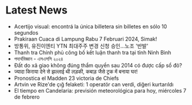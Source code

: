 # Latest News
-  Acertijo visual: encontrá la única billetera sin billetes en sólo 10 segundos
-  Prakiraan Cuaca di Lampung Rabu 7 Februari 2024, Simak!
-  방통위, 유진이엔티 YTN 최대주주 변경 신청 승인...노조 '반발'
-  Thanh tra Chính phủ công bố kết luận thanh tra tại tỉnh Ninh Bình
-  পদার্থবিজ্ঞান - এসএসসি ২০২৪
-  Đất do xã giao không đúng thẩm quyền sau 2014 có được cấp sổ đỏ?
-  ज्यादा किराया देने से झल्लाई थी लड़की, कबाड़ जैसे ट्रक में बनाया घर!
-  Pronostica el Madden 23 victoria de Chiefs
-  Artvin ve Rize'de çığ felaketi: 1 operatör can verdi, diğeri kurtarıldı
-  El tiempo en Candelaria: previsión meteorológica para hoy, miércoles 7 de febrero
